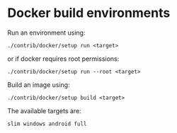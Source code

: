 # Docker build environments

Run an environment using:
```
./contrib/docker/setup run <target>
```
or if docker requires root permissions:
```
./contrib/docker/setup run --root <target>
```
Build an image using:
```
./contrib/docker/setup build <target>
```
The available targets are:
```
slim windows android full
```
